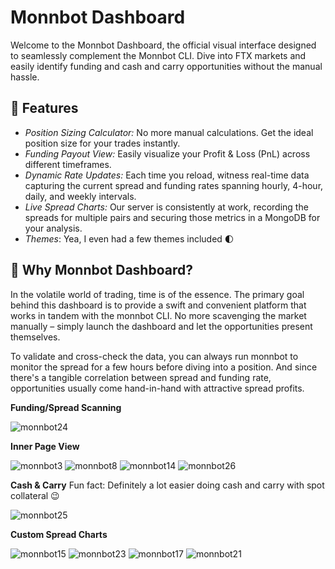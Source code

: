 # Monnbot Dashboard
Welcome to the Monnbot Dashboard, the official visual interface designed to seamlessly complement the Monnbot CLI. Dive into FTX markets and easily identify funding and cash and carry opportunities without the manual hassle.

## 🚀 Features
- *Position Sizing Calculator:* No more manual calculations. Get the ideal position size for your trades instantly.
- *Funding Payout View:* Easily visualize your Profit & Loss (PnL) across different timeframes.
- *Dynamic Rate Updates:* Each time you reload, witness real-time data capturing the current spread and funding rates spanning hourly, 4-hour, daily, and weekly intervals.
- *Live Spread Charts:* Our server is consistently at work, recording the spreads for multiple pairs and securing those metrics in a MongoDB for your analysis.
- *Themes*: Yea, I even had a few themes included 🌓

## 🎯 Why Monnbot Dashboard?
In the volatile world of trading, time is of the essence. The primary goal behind this dashboard is to provide a swift and convenient platform that works in tandem with the monnbot CLI. No more scavenging the market manually – simply launch the dashboard and let the opportunities present themselves.

To validate and cross-check the data, you can always run monnbot to monitor the spread for a few hours before diving into a position. And since there's a tangible correlation between spread and funding rate, opportunities usually come hand-in-hand with attractive spread profits.

**Funding/Spread Scanning**

![monnbot24](https://github.com/RyanMoreau/monnbot-dashboard/assets/3619317/4b24b923-27ff-475f-bf41-930c700504fb)


**Inner Page View**

![monnbot3](https://github.com/RyanMoreau/monnbot-dashboard/assets/3619317/8858a785-3629-4ca0-9988-4cc01903d770)
![monnbot8](https://github.com/RyanMoreau/monnbot-dashboard/assets/3619317/70c69a66-dc30-401f-81dc-a25ee46901e5)
![monnbot14](https://github.com/RyanMoreau/monnbot-dashboard/assets/3619317/2ed4553a-27e4-4e7e-9259-816d9b88829d)
![monnbot26](https://github.com/RyanMoreau/monnbot-dashboard/assets/3619317/51ade18e-795a-4d39-8527-307c3543c42a)

**Cash & Carry**
Fun fact: Definitely a lot easier doing cash and carry with spot collateral 😉

![monnbot25](https://github.com/RyanMoreau/monnbot-dashboard/assets/3619317/26fa9323-20b8-412b-ab7d-2b285e1d1a89)

**Custom Spread Charts**

![monnbot15](https://github.com/RyanMoreau/monnbot-dashboard/assets/3619317/bb45741b-b1be-4c90-af34-45881a9fe2ae)
![monnbot23](https://github.com/RyanMoreau/monnbot-dashboard/assets/3619317/cfe1b914-87eb-43ce-a305-6193221c5982)
![monnbot17](https://github.com/RyanMoreau/monnbot-dashboard/assets/3619317/e732c487-d909-4f72-9354-fcf8847ee53f)
![monnbot21](https://github.com/RyanMoreau/monnbot-dashboard/assets/3619317/96abbf93-d40d-4d3c-9cf0-fa8d78354509)
